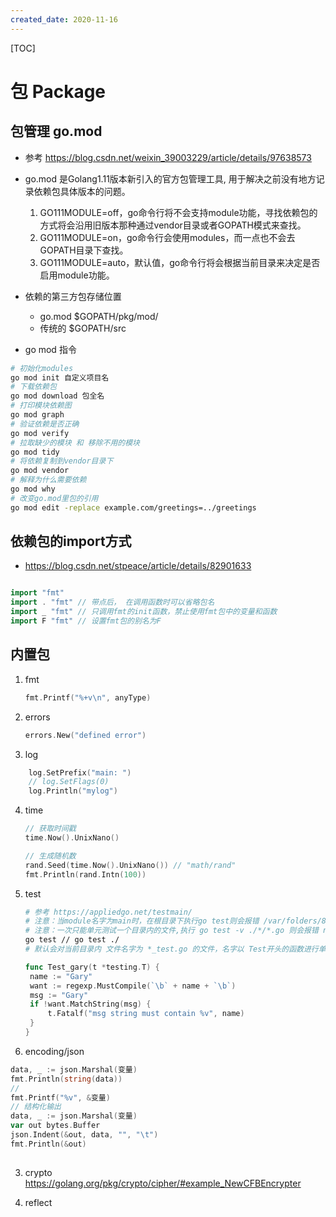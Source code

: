 ```yaml
---
created_date: 2020-11-16
---
```


[TOC]

# 包 Package

## 包管理 go.mod

- 参考 https://blog.csdn.net/weixin_39003229/article/details/97638573

- go.mod 是Golang1.11版本新引入的官方包管理工具, 用于解决之前没有地方记录依赖包具体版本的问题。

  1. GO111MODULE=off，go命令行将不会支持module功能，寻找依赖包的方式将会沿用旧版本那种通过vendor目录或者GOPATH模式来查找。
  2. GO111MODULE=on，go命令行会使用modules，而一点也不会去GOPATH目录下查找。
  3. GO111MODULE=auto，默认值，go命令行将会根据当前目录来决定是否启用module功能。

- 依赖的第三方包存储位置

  - go.mod $GOPATH/pkg/mod/
  - 传统的 $GOPATH/src

- go mod 指令

```bash
# 初始化modules
go mod init 自定义项目名
# 下载依赖包
go mod download 包全名
# 打印模块依赖图
go mod graph
# 验证依赖是否正确
go mod verify
# 拉取缺少的模块 和 移除不用的模块
go mod tidy
# 将依赖复制到vendor目录下
go mod vendor
# 解释为什么需要依赖
go mod why
# 改变go.mod里包的引用
go mod edit -replace example.com/greetings=../greetings
```

## 依赖包的import方式

- https://blog.csdn.net/stpeace/article/details/82901633

```go

import "fmt" 
import . "fmt" // 带点后， 在调用函数时可以省略包名
import _ "fmt" // 只调用fmt的init函数，禁止使用fmt包中的变量和函数
import F "fmt" // 设置fmt包的别名为F
```

## 内置包

1. fmt

   ```go
   fmt.Printf("%+v\n", anyType)
   ```

2. errors

   ```go
   errors.New("defined error")
   ```

3. log

```go
	log.SetPrefix("main: ")
	// log.SetFlags(0)
	log.Println("mylog")
```

4. time

   ```go
   // 获取时间戳
   time.Now().UnixNano()

   // 生成随机数
   rand.Seed(time.Now().UnixNano()) // "math/rand"
   fmt.Println(rand.Intn(100))
   ```

5. test

   ```bash
   # 参考 https://appliedgo.net/testmain/
   # 注意：当module名字为main时，在根目录下执行go test则会报错 /var/folders/8h/1m7cpf3935z6tgyxtqm7805h0000gn/T/go-build3557744028/b001/_testmain.go:13:2: cannot import "main"
   # 注意：一次只能单元测试一个目录内的文件,执行 go test -v ./*/*.go 则会报错 named files must all be in one directory;
   go test // go test ./
   # 默认会对当前目录内 文件名字为 *_test.go 的文件，名字以 Test开头的函数进行单元测试。
   ```

   ```go
   func Test_gary(t *testing.T) {
   	name := "Gary"
   	want := regexp.MustCompile(`\b` + name + `\b`)
   	msg := "Gary" 
   	if !want.MatchString(msg) {
   		t.Fatalf("msg string must contain %v", name)
   	}
   }
   ```

6. encoding/json

```go
data, _ := json.Marshal(变量)
fmt.Println(string(data))
// 
fmt.Printf("%v", &变量)
// 结构化输出
data, _ := json.Marshal(变量)
var out bytes.Buffer
json.Indent(&out, data, "", "\t")
fmt.Println(&out)
    
```

3. crypto
   https://golang.org/pkg/crypto/cipher/#example_NewCFBEncrypter

4. reflect
